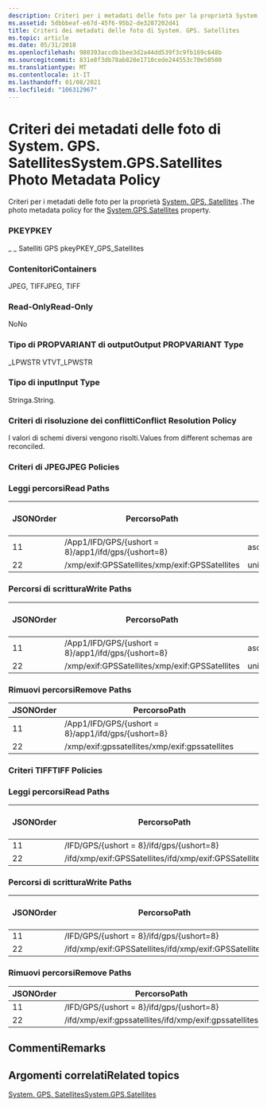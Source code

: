 ```yaml
---
description: Criteri per i metadati delle foto per la proprietà System. GPS. satellites.
ms.assetid: 5dbbbeaf-e67d-45f6-95b2-de3287202d41
title: Criteri dei metadati delle foto di System. GPS. Satellites
ms.topic: article
ms.date: 05/31/2018
ms.openlocfilehash: 980393accdb1bee3d2a44dd539f3c9fb169c648b
ms.sourcegitcommit: 831e8f3db78ab820e1710cede244553c70e50500
ms.translationtype: MT
ms.contentlocale: it-IT
ms.lasthandoff: 01/08/2021
ms.locfileid: "106312967"
---
```

# <a name="systemgpssatellites-photo-metadata-policy"></a><span data-ttu-id="80a1b-103">Criteri dei metadati delle foto di System. GPS. Satellites</span><span class="sxs-lookup"><span data-stu-id="80a1b-103">System.GPS.Satellites Photo Metadata Policy</span></span>

<span data-ttu-id="80a1b-104">Criteri per i metadati delle foto per la proprietà [System. GPS. Satellites](../properties/props-system-gps-satellites.md) .</span><span class="sxs-lookup"><span data-stu-id="80a1b-104">The photo metadata policy for the [System.GPS.Satellites](../properties/props-system-gps-satellites.md) property.</span></span>

### <a name="pkey"></a><span data-ttu-id="80a1b-105">PKEY</span><span class="sxs-lookup"><span data-stu-id="80a1b-105">PKEY</span></span>

<span data-ttu-id="80a1b-106">\_ \_ Satelliti GPS pkey</span><span class="sxs-lookup"><span data-stu-id="80a1b-106">PKEY\_GPS\_Satellites</span></span>

### <a name="containers"></a><span data-ttu-id="80a1b-107">Contenitori</span><span class="sxs-lookup"><span data-stu-id="80a1b-107">Containers</span></span>

<span data-ttu-id="80a1b-108">JPEG, TIFF</span><span class="sxs-lookup"><span data-stu-id="80a1b-108">JPEG, TIFF</span></span>

### <a name="read-only"></a><span data-ttu-id="80a1b-109">Read-Only</span><span class="sxs-lookup"><span data-stu-id="80a1b-109">Read-Only</span></span>

<span data-ttu-id="80a1b-110">No</span><span class="sxs-lookup"><span data-stu-id="80a1b-110">No</span></span>

### <a name="output-propvariant-type"></a><span data-ttu-id="80a1b-111">Tipo di PROPVARIANT di output</span><span class="sxs-lookup"><span data-stu-id="80a1b-111">Output PROPVARIANT Type</span></span>

<span data-ttu-id="80a1b-112">\_LPWSTR VT</span><span class="sxs-lookup"><span data-stu-id="80a1b-112">VT\_LPWSTR</span></span>

### <a name="input-type"></a><span data-ttu-id="80a1b-113">Tipo di input</span><span class="sxs-lookup"><span data-stu-id="80a1b-113">Input Type</span></span>

<span data-ttu-id="80a1b-114">Stringa.</span><span class="sxs-lookup"><span data-stu-id="80a1b-114">String.</span></span>

### <a name="conflict-resolution-policy"></a><span data-ttu-id="80a1b-115">Criteri di risoluzione dei conflitti</span><span class="sxs-lookup"><span data-stu-id="80a1b-115">Conflict Resolution Policy</span></span>

<span data-ttu-id="80a1b-116">I valori di schemi diversi vengono risolti.</span><span class="sxs-lookup"><span data-stu-id="80a1b-116">Values from different schemas are reconciled.</span></span>

### <a name="jpeg-policies"></a><span data-ttu-id="80a1b-117">Criteri di JPEG</span><span class="sxs-lookup"><span data-stu-id="80a1b-117">JPEG Policies</span></span>

### <a name="read-paths"></a><span data-ttu-id="80a1b-118">Leggi percorsi</span><span class="sxs-lookup"><span data-stu-id="80a1b-118">Read Paths</span></span>



| <span data-ttu-id="80a1b-119">JSON</span><span class="sxs-lookup"><span data-stu-id="80a1b-119">Order</span></span> | <span data-ttu-id="80a1b-120">Percorso</span><span class="sxs-lookup"><span data-stu-id="80a1b-120">Path</span></span>                     | <span data-ttu-id="80a1b-121">Formato disco</span><span class="sxs-lookup"><span data-stu-id="80a1b-121">Disk Format</span></span> |
|-------|--------------------------|-------------|
| <span data-ttu-id="80a1b-122">1</span><span class="sxs-lookup"><span data-stu-id="80a1b-122">1</span></span>     | <span data-ttu-id="80a1b-123">/App1/IFD/GPS/{ushort = 8}</span><span class="sxs-lookup"><span data-stu-id="80a1b-123">/app1/ifd/gps/{ushort=8}</span></span> | <span data-ttu-id="80a1b-124">ascii</span><span class="sxs-lookup"><span data-stu-id="80a1b-124">ascii</span></span>       |
| <span data-ttu-id="80a1b-125">2</span><span class="sxs-lookup"><span data-stu-id="80a1b-125">2</span></span>     | <span data-ttu-id="80a1b-126">/xmp/exif:GPSSatellites</span><span class="sxs-lookup"><span data-stu-id="80a1b-126">/xmp/exif:GPSSatellites</span></span>  | <span data-ttu-id="80a1b-127">unicode</span><span class="sxs-lookup"><span data-stu-id="80a1b-127">unicode</span></span>     |



 

### <a name="write-paths"></a><span data-ttu-id="80a1b-128">Percorsi di scrittura</span><span class="sxs-lookup"><span data-stu-id="80a1b-128">Write Paths</span></span>



| <span data-ttu-id="80a1b-129">JSON</span><span class="sxs-lookup"><span data-stu-id="80a1b-129">Order</span></span> | <span data-ttu-id="80a1b-130">Percorso</span><span class="sxs-lookup"><span data-stu-id="80a1b-130">Path</span></span>                     | <span data-ttu-id="80a1b-131">Formato disco</span><span class="sxs-lookup"><span data-stu-id="80a1b-131">Disk Format</span></span> |
|-------|--------------------------|-------------|
| <span data-ttu-id="80a1b-132">1</span><span class="sxs-lookup"><span data-stu-id="80a1b-132">1</span></span>     | <span data-ttu-id="80a1b-133">/App1/IFD/GPS/{ushort = 8}</span><span class="sxs-lookup"><span data-stu-id="80a1b-133">/app1/ifd/gps/{ushort=8}</span></span> | <span data-ttu-id="80a1b-134">ascii</span><span class="sxs-lookup"><span data-stu-id="80a1b-134">ascii</span></span>       |
| <span data-ttu-id="80a1b-135">2</span><span class="sxs-lookup"><span data-stu-id="80a1b-135">2</span></span>     | <span data-ttu-id="80a1b-136">/xmp/exif:GPSSatellites</span><span class="sxs-lookup"><span data-stu-id="80a1b-136">/xmp/exif:GPSSatellites</span></span>  | <span data-ttu-id="80a1b-137">unicode</span><span class="sxs-lookup"><span data-stu-id="80a1b-137">unicode</span></span>     |



 

### <a name="remove-paths"></a><span data-ttu-id="80a1b-138">Rimuovi percorsi</span><span class="sxs-lookup"><span data-stu-id="80a1b-138">Remove Paths</span></span>



| <span data-ttu-id="80a1b-139">JSON</span><span class="sxs-lookup"><span data-stu-id="80a1b-139">Order</span></span> | <span data-ttu-id="80a1b-140">Percorso</span><span class="sxs-lookup"><span data-stu-id="80a1b-140">Path</span></span>                     |
|-------|--------------------------|
| <span data-ttu-id="80a1b-141">1</span><span class="sxs-lookup"><span data-stu-id="80a1b-141">1</span></span>     | <span data-ttu-id="80a1b-142">/App1/IFD/GPS/{ushort = 8}</span><span class="sxs-lookup"><span data-stu-id="80a1b-142">/app1/ifd/gps/{ushort=8}</span></span> |
| <span data-ttu-id="80a1b-143">2</span><span class="sxs-lookup"><span data-stu-id="80a1b-143">2</span></span>     | <span data-ttu-id="80a1b-144">/xmp/exif:gpssatellites</span><span class="sxs-lookup"><span data-stu-id="80a1b-144">/xmp/exif:gpssatellites</span></span>  |



 

### <a name="tiff-policies"></a><span data-ttu-id="80a1b-145">Criteri TIFF</span><span class="sxs-lookup"><span data-stu-id="80a1b-145">TIFF Policies</span></span>

### <a name="read-paths"></a><span data-ttu-id="80a1b-146">Leggi percorsi</span><span class="sxs-lookup"><span data-stu-id="80a1b-146">Read Paths</span></span>



| <span data-ttu-id="80a1b-147">JSON</span><span class="sxs-lookup"><span data-stu-id="80a1b-147">Order</span></span> | <span data-ttu-id="80a1b-148">Percorso</span><span class="sxs-lookup"><span data-stu-id="80a1b-148">Path</span></span>                        | <span data-ttu-id="80a1b-149">Formato disco</span><span class="sxs-lookup"><span data-stu-id="80a1b-149">Disk Format</span></span> |
|-------|-----------------------------|-------------|
| <span data-ttu-id="80a1b-150">1</span><span class="sxs-lookup"><span data-stu-id="80a1b-150">1</span></span>     | <span data-ttu-id="80a1b-151">/IFD/GPS/{ushort = 8}</span><span class="sxs-lookup"><span data-stu-id="80a1b-151">/ifd/gps/{ushort=8}</span></span>         | <span data-ttu-id="80a1b-152">ascii</span><span class="sxs-lookup"><span data-stu-id="80a1b-152">ascii</span></span>       |
| <span data-ttu-id="80a1b-153">2</span><span class="sxs-lookup"><span data-stu-id="80a1b-153">2</span></span>     | <span data-ttu-id="80a1b-154">/ifd/xmp/exif:GPSSatellites</span><span class="sxs-lookup"><span data-stu-id="80a1b-154">/ifd/xmp/exif:GPSSatellites</span></span> | <span data-ttu-id="80a1b-155">unicode</span><span class="sxs-lookup"><span data-stu-id="80a1b-155">unicode</span></span>     |



 

### <a name="write-paths"></a><span data-ttu-id="80a1b-156">Percorsi di scrittura</span><span class="sxs-lookup"><span data-stu-id="80a1b-156">Write Paths</span></span>



| <span data-ttu-id="80a1b-157">JSON</span><span class="sxs-lookup"><span data-stu-id="80a1b-157">Order</span></span> | <span data-ttu-id="80a1b-158">Percorso</span><span class="sxs-lookup"><span data-stu-id="80a1b-158">Path</span></span>                        | <span data-ttu-id="80a1b-159">Formato disco</span><span class="sxs-lookup"><span data-stu-id="80a1b-159">Disk Format</span></span> |
|-------|-----------------------------|-------------|
| <span data-ttu-id="80a1b-160">1</span><span class="sxs-lookup"><span data-stu-id="80a1b-160">1</span></span>     | <span data-ttu-id="80a1b-161">/IFD/GPS/{ushort = 8}</span><span class="sxs-lookup"><span data-stu-id="80a1b-161">/ifd/gps/{ushort=8}</span></span>         | <span data-ttu-id="80a1b-162">ascii</span><span class="sxs-lookup"><span data-stu-id="80a1b-162">ascii</span></span>       |
| <span data-ttu-id="80a1b-163">2</span><span class="sxs-lookup"><span data-stu-id="80a1b-163">2</span></span>     | <span data-ttu-id="80a1b-164">/ifd/xmp/exif:GPSSatellites</span><span class="sxs-lookup"><span data-stu-id="80a1b-164">/ifd/xmp/exif:GPSSatellites</span></span> | <span data-ttu-id="80a1b-165">unicode</span><span class="sxs-lookup"><span data-stu-id="80a1b-165">unicode</span></span>     |



 

### <a name="remove-paths"></a><span data-ttu-id="80a1b-166">Rimuovi percorsi</span><span class="sxs-lookup"><span data-stu-id="80a1b-166">Remove Paths</span></span>



| <span data-ttu-id="80a1b-167">JSON</span><span class="sxs-lookup"><span data-stu-id="80a1b-167">Order</span></span> | <span data-ttu-id="80a1b-168">Percorso</span><span class="sxs-lookup"><span data-stu-id="80a1b-168">Path</span></span>                        |
|-------|-----------------------------|
| <span data-ttu-id="80a1b-169">1</span><span class="sxs-lookup"><span data-stu-id="80a1b-169">1</span></span>     | <span data-ttu-id="80a1b-170">/IFD/GPS/{ushort = 8}</span><span class="sxs-lookup"><span data-stu-id="80a1b-170">/ifd/gps/{ushort=8}</span></span>         |
| <span data-ttu-id="80a1b-171">2</span><span class="sxs-lookup"><span data-stu-id="80a1b-171">2</span></span>     | <span data-ttu-id="80a1b-172">/ifd/xmp/exif:gpssatellites</span><span class="sxs-lookup"><span data-stu-id="80a1b-172">/ifd/xmp/exif:gpssatellites</span></span> |



 

## <a name="remarks"></a><span data-ttu-id="80a1b-173">Commenti</span><span class="sxs-lookup"><span data-stu-id="80a1b-173">Remarks</span></span>

## <a name="related-topics"></a><span data-ttu-id="80a1b-174">Argomenti correlati</span><span class="sxs-lookup"><span data-stu-id="80a1b-174">Related topics</span></span>

<dl> <dt>

[<span data-ttu-id="80a1b-175">System. GPS. Satellites</span><span class="sxs-lookup"><span data-stu-id="80a1b-175">System.GPS.Satellites</span></span>](../properties/props-system-gps-satellites.md)
</dt> </dl>

 

 
